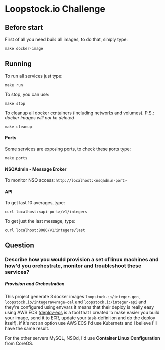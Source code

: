 # Loopstock.io Challenge

## Before start

First of all you need build all images, to do that, simply type:
```
make docker-image
```

## Running

To run all services just type:
```
make run
```

To stop, you can use:
```
make stop
```

To cleanup all docker containers (including networks and volumes). P.S.: *docker images will not be deleted*
```
make cleanup
```

#### Ports

Some services are exposing ports, to check these ports type:
```
make ports
```

#### NSQAdmin - Message Broker

To monitor NSQ access: `http://localhost:<nsqadmin-port>`

#### API

To get last 10 averages, type:
```
curl localhost:<api-port>/v1/integers
```

To get just the last message, type:
```
curl localhost:8080/v1/integers/last
```

## Question

### Describe how you would provision a set of linux machines and how'd you orchestrate, monitor and troubleshoot these services?

##### Provision and Orchestration

This project generate 3 docker images `loopstock.io/integer-gen`, `loopstock.io/integeraverage-cal` and `loopstock.io/integer-api` and they're configured using envvars it means that their deploy is really easy using AWS ECS ([deploy-ecs](https://github.com/guilherme-santos/deploy-ecs) is a tool that I created to make easier you build your image, send it to ECR, update your task-definition and do the deploy itself), if it's not an option use AWS ECS I'd use Kubernets and I believe I'll have the same result.

For the other servers MySQL, NSQd, I'd use **Container Linux Configuration** from CoreOS.
